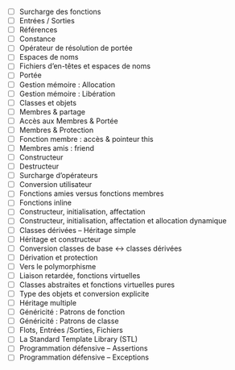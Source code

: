 - [ ] Surcharge des fonctions
- [ ] Entrées / Sorties
- [ ] Références
- [ ] Constance
- [ ] Opérateur de résolution de portée
- [ ] Espaces de noms
- [ ] Fichiers d’en-têtes et espaces de noms
- [ ] Portée
- [ ] Gestion mémoire : Allocation
- [ ] Gestion mémoire : Libération
- [ ] Classes et objets
- [ ] Membres & partage
- [ ] Accès aux Membres & Portée
- [ ] Membres & Protection
- [ ] Fonction membre : accès & pointeur this
- [ ] Membres amis : friend
- [ ] Constructeur
- [ ] Destructeur
- [ ] Surcharge d’opérateurs
- [ ] Conversion utilisateur
- [ ] Fonctions amies versus fonctions membres
- [ ] Fonctions inline
- [ ] Constructeur, initialisation, affectation
- [ ] Constructeur, initialisation, affectation et allocation dynamique
- [ ] Classes dérivées – Héritage simple
- [ ] Héritage et constructeur
- [ ] Conversion classes de base <-> classes dérivées
- [ ] Dérivation et protection
- [ ] Vers le polymorphisme
- [ ] Liaison retardée, fonctions virtuelles
- [ ] Classes abstraites et fonctions virtuelles pures
- [ ] Type des objets et conversion explicite
- [ ] Héritage multiple
- [ ] Généricité : Patrons de fonction
- [ ] Généricité : Patrons de classe
- [ ] Flots, Entrées /Sorties, Fichiers
- [ ] La Standard Template Library (STL)
- [ ] Programmation défensive – Assertions
- [ ] Programmation défensive – Exceptions
